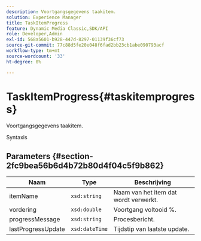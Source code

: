 ```yaml
---
description: Voortgangsgegevens taakitem.
solution: Experience Manager
title: TaskItemProgress
feature: Dynamic Media Classic,SDK/API
role: Developer,Admin
exl-id: 568a5601-b928-447d-8297-01139f36cf73
source-git-commit: 77c88d5fe20e048f6fad2bb23cb1abe090793acf
workflow-type: tm+mt
source-wordcount: '33'
ht-degree: 0%

---
```


# TaskItemProgress{#taskitemprogress}

Voortgangsgegevens taakitem.

Syntaxis

## Parameters {#section-2fc9bea56b6d4b72b80d4f04c5f9b862}

| Naam | Type | Beschrijving |
|---|---|---|
| itemName | `xsd:string` | Naam van het item dat wordt verwerkt. |
| vordering | `xsd:double` | Voortgang voltooid %. |
| progressMessage | `xsd:string` | Procesbericht. |
| lastProgressUpdate | `xsd:dateTime` | Tijdstip van laatste update. |
